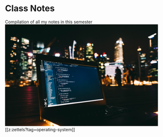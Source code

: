# Class Notes

Compilation of all my notes in this semester
![me code](./static/code-wallpaper.jpeg)
[[z:zettels?tag=operating-system]]
